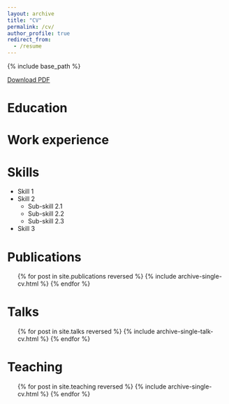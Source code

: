 ```yaml
---
layout: archive
title: "CV"
permalink: /cv/
author_profile: true
redirect_from:
  - /resume
---
```

{% include base_path %}

[Download PDF](https://zhangyumeng1sjtu.github.io/files/YumengZhang-Resume-202410.pdf)

Education
=========

Work experience
===============

Skills
======

* Skill 1
* Skill 2
  * Sub-skill 2.1
  * Sub-skill 2.2
  * Sub-skill 2.3
* Skill 3

Publications
============

<ul>{% for post in site.publications reversed %}
    {% include archive-single-cv.html %}
  {% endfor %}</ul>

Talks
=====

<ul>{% for post in site.talks reversed %}
    {% include archive-single-talk-cv.html  %}
  {% endfor %}</ul>

Teaching
========

<ul>{% for post in site.teaching reversed %}
    {% include archive-single-cv.html %}
  {% endfor %}</ul>
